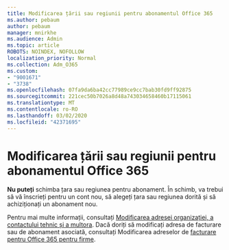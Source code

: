 ```yaml
---
title: Modificarea țării sau regiunii pentru abonamentul Office 365
ms.author: pebaum
author: pebaum
manager: mnirkhe
ms.audience: Admin
ms.topic: article
ROBOTS: NOINDEX, NOFOLLOW
localization_priority: Normal
ms.collection: Adm_O365
ms.custom:
- "9001671"
- "3738"
ms.openlocfilehash: 07fa9da6ba42cc77989ce9cc7bab30fd9ff92875
ms.sourcegitcommit: 221cec50b7026a8d48a743034658460b17115061
ms.translationtype: MT
ms.contentlocale: ro-RO
ms.lasthandoff: 03/02/2020
ms.locfileid: "42371695"
---
```

# <a name="change-the-country-or-region-for-your-office-365-subscription"></a>Modificarea țării sau regiunii pentru abonamentul Office 365

**Nu puteți** schimba țara sau regiunea pentru abonament. În schimb, va trebui să vă înscrieți pentru un cont nou, să alegeți țara sau regiunea dorită și să achiziționați un abonament nou. 

Pentru mai multe informații, consultați [Modificarea adresei organizației, a contactului tehnic și a multora](https://docs.microsoft.com/en-us/microsoft-365/admin/manage/change-address-contact-and-more?view=o365-worldwide). Dacă doriți să modificați adresa de facturare sau de abonament asociată, consultați Modificarea adreselor de [facturare pentru Office 365 pentru firme](https://docs.microsoft.com/en-us/microsoft-365/commerce/billing-and-payments/change-your-billing-addresses?view=o365-worldwide). 
